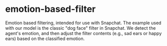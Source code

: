 # emotion-based-filter
Emotion based filtering, intended for use with Snapchat.  The example used with our model is the classic "dog face" filter in Snapchat.  We detect the agent's emotion, and then adjust the filter contents (e.g., sad ears or happy ears) based on the classified emotion.
